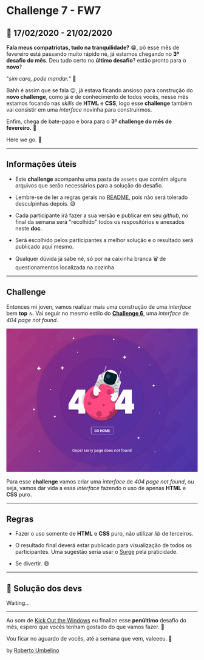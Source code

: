 # Challenge 7 - FW7

## 📅 17/02/2020 - 21/02/2020

**Fala meus compatriotas, tudo na tranquilidade?** 😁,
pô esse mês de fevereiro está passando muito rápido né, já estamos chegando no **3º desafio do mês**. Deu tudo certo no **último desafio**? estão pronto para o **novo**?

"_sim cara, pode mandar._" 🤙

Bahh é assim que se fala 😉, já estava ficando ansioso para construção do **novo challenge**, como já é de conhecimento de todos vocês, nesse mês estamos focando nas _skills_ de **HTML** e **CSS**, logo esse **challenge** também vai consistir em uma _interface_ novinha para construirmos.

Enfim, chega de bate-papo e bora para o **3º challenge do mês de fevereiro.** 🙌

Here we go. 👻

---

## Informações úteis

- Este **challenge** acompanha uma pasta de `assets` que contém alguns arquivos que serão necessários para a solução do desafio.

- Lembre-se de ler a regras gerais no [README](../README.md), pois não será tolerado desculpinhas depois. 😅

- Cada participante irá fazer a sua versão e publicar em seu _github_, no final da semana será "recolhido" todos os respositórios e anexados neste **doc**.

- Será escolhido pelos participantes a melhor solução e o resultado será publicado aqui mesmo.

- Qualquer dúvida já sabe né, só por na caixinha branca 🗑️ de questionamentos localizada na cozinha.

---

## Challenge

Entonces mi joven, vamos realizar mais uma construção de uma _interface_ bem **top** 🔝.
Vai seguir no mesmo estilo do [**Challenge 6**](../challenge-6/README.md), uma _interface_ de _404 page not found_.

![](./assets/interface.png)

Para esse **challenge** vamos criar uma _interface_ de _404 page not found_, ou seja, vamos dar vida a essa _interface_ fazendo o uso de apenas **HTML** e **CSS** puro.

---

## Regras

- Fazer o uso somente de **HTML** e **CSS** puro, não utilizar _lib_ de terceiros.

- O resultado final deverá estar publicado para visualização de todos os participantes. Uma sugestão seria usar o [Surge](https://surge.sh/) pela praticidade.

- Se divertir. 😄

---

## 🤯 Solução dos devs

Waiting...

---

Ao som de [Kick Out the Windows](https://open.spotify.com/track/6Q04NQKyB5x3Ge5TRyfZT1?si=0foHwr9LSUCMwEOYo0Akvg) eu finalizo esse **penúltimo** desafio do mês, espero que vocês tenham gostado do que vamos fazer. 🙈

Vou ficar no aguardo de vocês, até a semana que vem, valeeeu. 👊

by [Roberto Umbelino](https://github.com/robertoumbelino)
